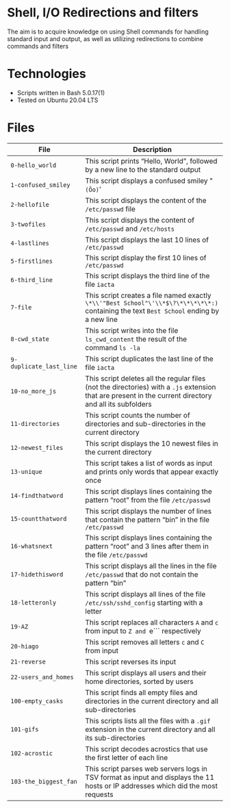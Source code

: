 # Shell, I/O Redirections and filters

The aim is to acquire knowledge on using Shell commands for handling standard input and output, as well as utilizing redirections to combine commands and filters


# Technologies
* Scripts written in Bash 5.0.17(1)
* Tested on Ubuntu 20.04 LTS

# Files

| File          | Description   | 
| ------------- |-------------|
| ```0-hello_world```|This script prints “Hello, World”, followed by a new line to the standard output |
| ```1-confused_smiley```|This script displays a confused smiley "```(Ôo)```' |
| ```2-hellofile``` |This script displays the content of the ```/etc/passwd``` file|
| ```3-twofiles``` |This script displays the content of ```/etc/passwd``` and ```/etc/hosts```|
| ```4-lastlines``` | This script displays the last 10 lines of ```/etc/passwd```|
| ```5-firstlines``` | This script display the first 10 lines of ```/etc/passwd``` | 
| ```6-third_line``` | This script displays the third line of the file ```iacta``` |
| ```7-file``` | This script creates a file named exactly ```\*\\'"Best School"\'\\*$\?\*\*\*\*\*:)``` containing the text ```Best School``` ending by a new line |
| ```8-cwd_state``` | This script writes into the file ```ls_cwd_content``` the result of the command ```ls -la``` |
| ```9-duplicate_last_line``` | This script duplicates the last line of the file ```iacta```|
| ```10-no_more_js``` | This script deletes all the regular files (not the directories) with a ```.js``` extension that are present in the current directory and all its subfolders |
| ```11-directories``` | This script counts the number of directories and sub-directories in the current directory |
| ```12-newest_files``` | This script displays the 10 newest files in the current directory |
| ```13-unique``` | This script takes a list of words as input and prints only words that appear exactly once |
| ```14-findthatword``` | This script displays lines containing the pattern “root” from the file ```/etc/passwd``` |
| ```15-countthatword``` | This script displays the number of lines that contain the pattern “bin” in the file ```/etc/passwd``` |
| ```16-whatsnext``` | This script displays lines containing the pattern “root” and 3 lines after them in the file ```/etc/passwd```|
| ```17-hidethisword``` | This script displays all the lines in the file ```/etc/passwd``` that do not contain the pattern “bin” |
| ```18-letteronly``` | This script displays all lines of the file ```/etc/ssh/sshd_config``` starting with a letter |
| ```19-AZ``` | This script replaces all characters ```A``` and ```c``` from input to ```Z and ```e``` respectively|
| ```20-hiago``` | This script removes all letters ```c``` and ```C``` from input |
| ```21-reverse``` | This script reverses its input |
| ```22-users_and_homes```| This script displays all users and their home directories, sorted by users |
| ```100-empty_casks```| This script finds all empty files and directories in the current directory and all sub-directories |
| ```101-gifs``` | This scripts lists all the files with a ```.gif``` extension in the current directory and all its sub-directories |
| ```102-acrostic``` | This script decodes acrostics that use the first letter of each line |
| ```103-the_biggest_fan``` | This script parses web servers logs in TSV format as input and displays the 11 hosts or IP addresses which did the most requests |

